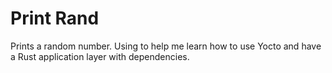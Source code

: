 # Print Rand
Prints a random number. Using to help me learn how to use Yocto and have a Rust application layer with dependencies.